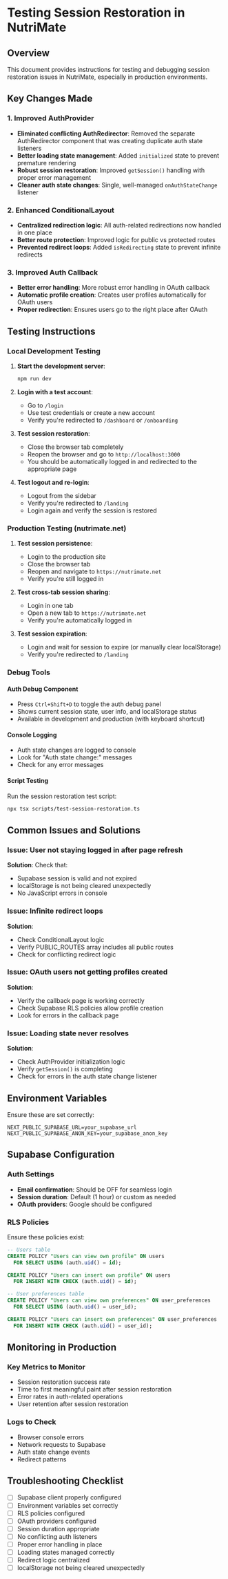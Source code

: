 # Testing Session Restoration in NutriMate

## Overview
This document provides instructions for testing and debugging session restoration issues in NutriMate, especially in production environments.

## Key Changes Made

### 1. Improved AuthProvider
- **Eliminated conflicting AuthRedirector**: Removed the separate AuthRedirector component that was creating duplicate auth state listeners
- **Better loading state management**: Added `initialized` state to prevent premature rendering
- **Robust session restoration**: Improved `getSession()` handling with proper error management
- **Cleaner auth state changes**: Single, well-managed `onAuthStateChange` listener

### 2. Enhanced ConditionalLayout
- **Centralized redirection logic**: All auth-related redirections now handled in one place
- **Better route protection**: Improved logic for public vs protected routes
- **Prevented redirect loops**: Added `isRedirecting` state to prevent infinite redirects

### 3. Improved Auth Callback
- **Better error handling**: More robust error handling in OAuth callback
- **Automatic profile creation**: Creates user profiles automatically for OAuth users
- **Proper redirection**: Ensures users go to the right place after OAuth

## Testing Instructions

### Local Development Testing

1. **Start the development server**:
   ```bash
   npm run dev
   ```

2. **Login with a test account**:
   - Go to `/login`
   - Use test credentials or create a new account
   - Verify you're redirected to `/dashboard` or `/onboarding`

3. **Test session restoration**:
   - Close the browser tab completely
   - Reopen the browser and go to `http://localhost:3000`
   - You should be automatically logged in and redirected to the appropriate page

4. **Test logout and re-login**:
   - Logout from the sidebar
   - Verify you're redirected to `/landing`
   - Login again and verify the session is restored

### Production Testing (nutrimate.net)

1. **Test session persistence**:
   - Login to the production site
   - Close the browser tab
   - Reopen and navigate to `https://nutrimate.net`
   - Verify you're still logged in

2. **Test cross-tab session sharing**:
   - Login in one tab
   - Open a new tab to `https://nutrimate.net`
   - Verify you're automatically logged in

3. **Test session expiration**:
   - Login and wait for session to expire (or manually clear localStorage)
   - Verify you're redirected to `/landing`

### Debug Tools

#### Auth Debug Component
- Press `Ctrl+Shift+D` to toggle the auth debug panel
- Shows current session state, user info, and localStorage status
- Available in development and production (with keyboard shortcut)

#### Console Logging
- Auth state changes are logged to console
- Look for "Auth state change:" messages
- Check for any error messages

#### Script Testing
Run the session restoration test script:
```bash
npx tsx scripts/test-session-restoration.ts
```

## Common Issues and Solutions

### Issue: User not staying logged in after page refresh
**Solution**: Check that:
- Supabase session is valid and not expired
- localStorage is not being cleared unexpectedly
- No JavaScript errors in console

### Issue: Infinite redirect loops
**Solution**: 
- Check ConditionalLayout logic
- Verify PUBLIC_ROUTES array includes all public routes
- Check for conflicting redirect logic

### Issue: OAuth users not getting profiles created
**Solution**:
- Verify the callback page is working correctly
- Check Supabase RLS policies allow profile creation
- Look for errors in the callback page

### Issue: Loading state never resolves
**Solution**:
- Check AuthProvider initialization logic
- Verify `getSession()` is completing
- Check for errors in the auth state change listener

## Environment Variables

Ensure these are set correctly:
```env
NEXT_PUBLIC_SUPABASE_URL=your_supabase_url
NEXT_PUBLIC_SUPABASE_ANON_KEY=your_supabase_anon_key
```

## Supabase Configuration

### Auth Settings
- **Email confirmation**: Should be OFF for seamless login
- **Session duration**: Default (1 hour) or custom as needed
- **OAuth providers**: Google should be configured

### RLS Policies
Ensure these policies exist:
```sql
-- Users table
CREATE POLICY "Users can view own profile" ON users
  FOR SELECT USING (auth.uid() = id);

CREATE POLICY "Users can insert own profile" ON users
  FOR INSERT WITH CHECK (auth.uid() = id);

-- User preferences table
CREATE POLICY "Users can view own preferences" ON user_preferences
  FOR SELECT USING (auth.uid() = user_id);

CREATE POLICY "Users can insert own preferences" ON user_preferences
  FOR INSERT WITH CHECK (auth.uid() = user_id);
```

## Monitoring in Production

### Key Metrics to Monitor
- Session restoration success rate
- Time to first meaningful paint after session restoration
- Error rates in auth-related operations
- User retention after session restoration

### Logs to Check
- Browser console errors
- Network requests to Supabase
- Auth state change events
- Redirect patterns

## Troubleshooting Checklist

- [ ] Supabase client properly configured
- [ ] Environment variables set correctly
- [ ] RLS policies configured
- [ ] OAuth providers configured
- [ ] Session duration appropriate
- [ ] No conflicting auth listeners
- [ ] Proper error handling in place
- [ ] Loading states managed correctly
- [ ] Redirect logic centralized
- [ ] localStorage not being cleared unexpectedly 